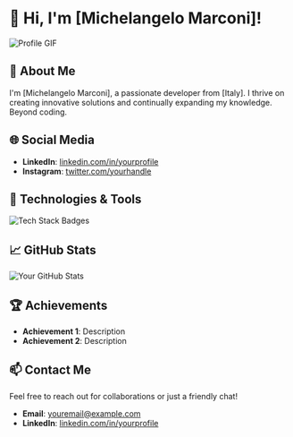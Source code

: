 # 👋 Hi, I'm [Michelangelo Marconi]!

![Profile GIF](URL_to_your_profile_gif)

## 🚀 About Me

I'm [Michelangelo Marconi], a passionate developer from [Italy]. I thrive on creating innovative solutions and continually expanding my knowledge. Beyond coding.

## 🌐 Social Media

- **LinkedIn**: [linkedin.com/in/yourprofile]((https://www.linkedin.com/in/michelangelo-marconi-9128942bb/))
- **Instagram**: [twitter.com/yourhandle]((https://www.instagram.com/pg_markk/))

## 🔧 Technologies & Tools

![Tech Stack Badges](URL_to_your_tech_stack_badges)

## 📈 GitHub Stats

![Your GitHub Stats](URL_to_your_github_stats_image)

## 🏆 Achievements

- **Achievement 1**: Description
- **Achievement 2**: Description

## 📫 Contact Me

Feel free to reach out for collaborations or just a friendly chat!

- **Email**: [youremail@example.com](mailto:youremail@example.com)
- **LinkedIn**: [linkedin.com/in/yourprofile](https://linkedin.com/in/yourprofile)

